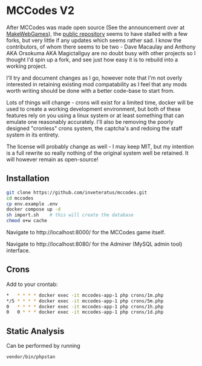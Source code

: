# MCCodes V2

After MCCodes was made open source (See the announcement over at [MakeWebGames](https://makewebgames.io/topic/33093-mccodes-v2-open-source/)), the [public repository](https://github.com/davemacaulay/mccodesv2)
seems to have stalled with a few forks, but very little if any updates which seems rather sad. I know the contributors,
of whom there seems to be two - Dave Macaulay and Anthony AKA Orsokuma AKA Magictallguy are no doubt busy with other
projects so I thought I'd spin up a fork, and see just how easy it is to rebuild into a working project.

I'll try and document changes as I go, however note that I'm not overly interested in retaining existing mod
compatability as I feel that any mods worth writing should be done with a better code-base to start from.

Lots of things will change - crons will exist for a limited time, docker will be used to create a working development
environment, but both of these features rely on you using a linux system or at least something that can emulate one
reasonably accurately. I'll also be removing the poorly designed "cronless" crons system, the captcha's and redoing
the staff system in its entirety.

The license will probably change as well - I may keep MIT, but my intention is a full rewrite so really nothing of the
original system well be retained. It will however remain as open-source!

## Installation

```sh
git clone https://github.com/inveteratus/mccodes.git
cd mccodes
cp env.example .env
docker compose up -d
sh import.sh    # this will create the database
chmod o+w cache
```

Navigate to http://localhost:8000/ for the MCCodes game itself.

Navigate to http://localhost:8080/ for the Adminer (MySQL admin tool) interface.

## Crons

Add to your crontab:

```sh
*   * * * * docker exec -it mccodes-app-1 php crons/1m.php
*/5 * * * * docker exec -it mccodes-app-1 php crons/5m.php
0   * * * * docker exec -it mccodes-app-1 php crons/1h.php
0   0 * * * docker exec -it mccodes-app-1 php crons/1d.php
```

## Static Analysis

Can be performed by running

```sh
vendor/bin/phpstan
```
